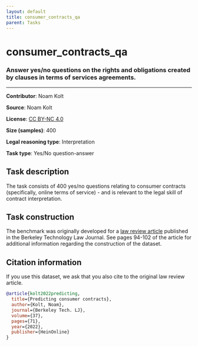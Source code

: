 ```yaml
---
layout: default
title: consumer_contracts_qa
parent: Tasks
---
```

# consumer_contracts_qa

### Answer yes/no questions on the rights and obligations created by clauses in terms of services agreements.
---

**Contributor**: Noam Kolt

**Source**: Noam Kolt

**License**: [CC BY-NC 4.0](https://creativecommons.org/licenses/by-nc/4.0/)

**Size (samples)**: 400

**Legal reasoning type**: Interpretation

**Task type**: Yes/No question-answer

## Task description

The task consists of 400 yes/no questions relating to consumer contracts (specifically, online terms of service) - and is relevant to the legal skill of contract interpretation.

## Task construction

The benchmark was originally developed for a [law review article](https://papers.ssrn.com/sol3/papers.cfm?abstract_id=3844988) published in the Berkeley Technology Law Journal. See pages 94-102 of the article for additional information regarding the construction of the dataset.


## Citation information 

If you use this dataset, we ask that you also cite to the original law review article.

```bib
@article{kolt2022predicting,
  title={Predicting consumer contracts},
  author={Kolt, Noam},
  journal={Berkeley Tech. LJ},
  volume={37},
  pages={71},
  year={2022},
  publisher={HeinOnline}
}
```

